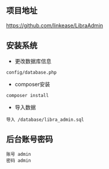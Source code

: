 ## 项目地址

https://github.com/linkease/LibraAdmin

## 安装系统

- 更改数据库信息

~~~
config/database.php
~~~

- composer安装

~~~
composer install
~~~

- 导入数据

~~~
导入 /database/libra_admin.sql
~~~

## 后台账号密码

~~~
账号 admin
密码 admin
~~~